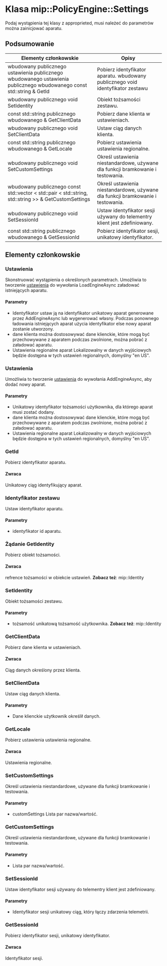 # <a name="class-mippolicyenginesettings"></a>Klasa mip::PolicyEngine::Settings 
Podaj wystąpienia tej klasy z approprieted, musi należeć do parametrów można zainicjować aparatu.
## <a name="summary"></a>Podsumowanie
 Elementy członkowskie                        | Opisy                                
--------------------------------|---------------------------------------------
wbudowany publicznego ustawienia publicznego wbudowanego ustawienia publicznego wbudowanego const std::string & GetId | Pobierz identyfikator aparatu. wbudowany publicznego void identyfikator zestawu | Ustaw identyfikator aparatu. wbudowany publicznego const tożsamości i żądanie GetIdentity | Pobierz obiekt tożsamości.
wbudowany publicznego void SetIdentity | Obiekt tożsamości zestawu.
const std::string publicznego wbudowanego & GetClientData | Pobierz dane klienta w ustawieniach.
wbudowany publicznego void SetClientData | Ustaw ciąg danych klienta.
const std::string publicznego wbudowanego & GetLocale | Pobierz ustawienia ustawienia regionalne.
wbudowany publicznego void SetCustomSettings | Określ ustawienia niestandardowe, używane dla funkcji bramkowanie i testowania.
wbudowany publicznego const std::vector < std::pair < std::string, std::string >> & GetCustomSettings | Określ ustawienia niestandardowe, używane dla funkcji bramkowanie i testowania.
wbudowany publicznego void SetSessionId | Ustaw identyfikator sesji używany do telementry klient jest zdefiniowany.
const std::string publicznego wbudowanego & GetSessionId | Pobierz identyfikator sesji, unikatowy identyfikator.
## <a name="members"></a>Elementy członkowskie
### <a name="settings"></a>Ustawienia
Skonstruować wystąpienia o określonych parametrach. Umożliwia to tworzenie [ustawienia](#classmip_1_1_policy_engine_1_1_settings) do wywołania LoadEngineAsync załadować istniejących aparatu.
#### <a name="parameters"></a>Parametry
* Identyfikator ustaw ją na identyfikator unikatowy aparat generowane przez AddEngineAsync lub wygenerować własny. Podczas ponownego ładowania istniejących aparat użycia identyfikator else nowy aparat zostanie utworzony. 
* dane klienta można dostosowywać dane klienckie, które mogą być przechowywane z aparatem podczas zwolnione, można pobrać z załadować aparatu. 
* Ustawienia regionalne aparat Lokalizowalny w danych wyjściowych będzie dostępna w tych ustawień regionalnych, domyślny "en US".
### <a name="settings"></a>Ustawienia
Umożliwia to tworzenie [ustawienia](#classmip_1_1_policy_engine_1_1_settings) do wywołania AddEngineAsync, aby dodać nowy aparat.
#### <a name="parameters"></a>Parametry
* Unikatowy identyfikator tożsamości użytkownika, dla którego aparat musi zostać dodany. 
* dane klienta można dostosowywać dane klienckie, które mogą być przechowywane z aparatem podczas zwolnione, można pobrać z załadować aparatu. 
* Ustawienia regionalne aparat Lokalizowalny w danych wyjściowych będzie dostępna w tych ustawień regionalnych, domyślny "en US".
### <a name="getid"></a>GetId
Pobierz identyfikator aparatu.
#### <a name="returns"></a>Zwraca
Unikatowy ciąg identyfikujący aparat.
### <a name="setid"></a>Identyfikator zestawu
Ustaw identyfikator aparatu.
#### <a name="parameters"></a>Parametry
* identyfikator id aparatu.
### <a name="getidentity"></a>Żądanie GetIdentity
Pobierz obiekt tożsamości.
#### <a name="returns"></a>Zwraca
refrence tożsamości w obiekcie ustawień. 
**Zobacz też**: mip::Identity
### <a name="setidentity"></a>SetIdentity
Obiekt tożsamości zestawu.
#### <a name="parameters"></a>Parametry
* tożsamość unikatową tożsamość użytkownika. 
**Zobacz też**: mip::Identity
### <a name="getclientdata"></a>GetClientData
Pobierz dane klienta w ustawieniach.
#### <a name="returns"></a>Zwraca
Ciąg danych określony przez klienta.
### <a name="setclientdata"></a>SetClientData
Ustaw ciąg danych klienta.
#### <a name="parameters"></a>Parametry
* Dane klienckie użytkownik określił danych.
### <a name="getlocale"></a>GetLocale
Pobierz ustawienia ustawienia regionalne.
#### <a name="returns"></a>Zwraca
Ustawienia regionalne.
### <a name="setcustomsettings"></a>SetCustomSettings
Określ ustawienia niestandardowe, używane dla funkcji bramkowanie i testowania.
#### <a name="parameters"></a>Parametry
* customSettings Lista par nazwa/wartość.
### <a name="getcustomsettings"></a>GetCustomSettings
Określ ustawienia niestandardowe, używane dla funkcji bramkowanie i testowania.
#### <a name="parameters"></a>Parametry
* Lista par nazwa/wartość.
### <a name="setsessionid"></a>SetSessionId
Ustaw identyfikator sesji używany do telementry klient jest zdefiniowany.
#### <a name="parameters"></a>Parametry
* Identyfikator sesji unikatowy ciąg, który łączy zdarzenia telemetrii.
### <a name="getsessionid"></a>GetSessionId
Pobierz identyfikator sesji, unikatowy identyfikator.
#### <a name="returns"></a>Zwraca
Identyfikator sesji.